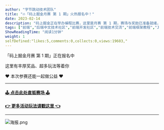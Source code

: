 ```yaml
---
author: "字节跳动技术团队"
title: "🔥「码上掘金月赛 第 1 期」火热报名中！"
date: 2023-02-14
description: "码上掘金正在举办编程比赛，这里是月赛 第 1 期，赛场与奖励已准备就绪，欢迎掘友们参赛交流，挥洒灵感、迸发创意！"
tags: ["前端","后端中文技术社区","前端开发社区","前端技术交流","前端框架教程","JavaScript 学习资源","CSS 技巧与最佳实践","HTML5 最新动态","前端工程师职业发展","开源前端项目","前端技术趋势"]
ShowReadingTime: "阅读1分钟"
weight: 1
selfDefined:"likes:5,comments:0,collects:0,views:19603,"
---
```

「码上掘金月赛 第 1 期」正在报名中

这里有丰厚奖品、超多玩法等着你

❤️ 本次参赛还能一起做公益 ❤️

* * *

#### [**🕹️ 点击此处直抵赛场 🕹️**](https://juejin.cn/challenge/4?utm_source=bytedancetech-juejin "https://juejin.cn/challenge/4?utm_source=bytedancetech-juejin")

[**👉 更多活动玩法请戳这里 👈**](https://juejin.cn/post/7197608560603152441 "https://juejin.cn/post/7197608560603152441")

* * *

![海报.png](/images/jueJin/5d2c64bc36ab4aa.png)